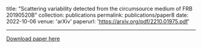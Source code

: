 
title: "Scattering variability detected from the circumsource medium of FRB 20190520B"
collection: publications
permalink: publications/paper8
date: 2022-10-06
venue: 'arXiv'
paperurl: 'https://arxiv.org/pdf/2210.01975.pdf'

---

[Download paper here](https://arxiv.org/pdf/2210.01975.pdf)
